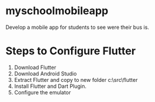 # myschoolmobileapp
Develop a mobile app for students to see were their bus is.
# Steps to Configure Flutter
1. Download Flutter
2. Download Android Studio
3. Extract Flutter and copy to new folder c:\src\flutter
4. Install Flutter and Dart Plugin.
5. Configure the emulator 


